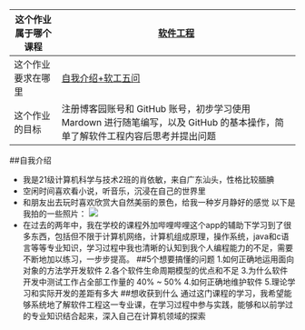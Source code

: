 | 这个作业属于哪个课程 | [软件工程](https://edu.cnblogs.com/campus/gdgy/CSGrade21-12) |
| ----------------- |--------------- |
| 这个作业要求在哪里| [自我介绍+软工五问](https://edu.cnblogs.com/campus/gdgy/CSGrade21-12/homework/13015)|
| 这个作业的目标 | 注册博客园账号和 GitHub 账号，初步学习使用 Mardown 进行随笔编写，以及 GitHub 的基本操作，简单了解软件工程内容后思考并提出问题 |

##自我介绍
* 我是21级计算机科学与技术2班的肖依敏，来自广东汕头，性格比较腼腆
* 空闲时间喜欢看小说，听音乐，沉浸在自己的世界里
* 和朋友出去玩时喜欢欣赏大自然美丽的景色，给我一种岁月静好的感觉
以下是我拍的一些照片：
![](https://img2023.cnblogs.com/blog/3273676/202309/3273676-20230906235347243-533403935.jpg)
* 在过去的两年中，我在学校的课程外加哔哩哔哩这个app的辅助下学习到了很多东西，包括但不限于计算机网络，计算机组成原理，操作系统，java和c语言等等专业知识，学习过程中我也清晰的认知到我个人编程能力的不足，需要不断地加以练习，一步步提高。
##5个想要搞懂的问题
1.如何正确地运用面向对象的方法学开发软件
2.各个软件生命周期模型的优点和不足
3.为什么软件开发中测试工作占全部工作量的 40% ~ 50%
4.如何正确地维护软件
5.理论学习和实际开发的差距有多大
##想收获到什么
通过这门课程的学习，我希望能够系统地了解软件工程这一专业课，在学习过程中参与实践，能够和以前学过的专业知识结合起来，深入自己在计算机领域的探索

<!--
**efhurg/efhurg** is a ✨ _special_ ✨ repository because its `README.md` (this file) appears on your GitHub profile.

Here are some ideas to get you started:

- 🔭 I’m currently working on ...
- 🌱 I’m currently learning ...
- 👯 I’m looking to collaborate on ...
- 🤔 I’m looking for help with ...
- 💬 Ask me about ...
- 📫 How to reach me: ...
- 😄 Pronouns: ...
- ⚡ Fun fact: ...
-->
